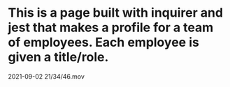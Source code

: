 # This is a page built with inquirer and jest that makes a profile for a team of employees. Each employee is given a title/role.
2021-09-02 21/34/46.mov
